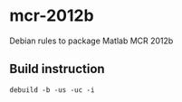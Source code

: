 mcr-2012b
=========

Debian rules to package Matlab MCR 2012b

Build instruction
-----------------

    debuild -b -us -uc -i

